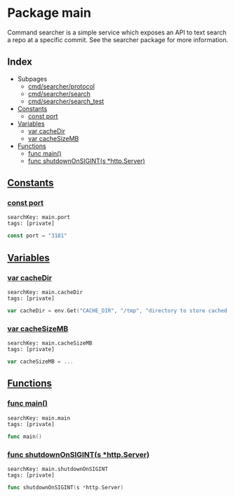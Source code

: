 # Package main

Command searcher is a simple service which exposes an API to text search a repo at a specific commit. See the searcher package for more information. 

## Index

* Subpages
  * [cmd/searcher/protocol](searcher/protocol.md)
  * [cmd/searcher/search](searcher/search.md)
  * [cmd/searcher/search_test](searcher/search_test.md)
* [Constants](#const)
    * [const port](#port)
* [Variables](#var)
    * [var cacheDir](#cacheDir)
    * [var cacheSizeMB](#cacheSizeMB)
* [Functions](#func)
    * [func main()](#main)
    * [func shutdownOnSIGINT(s *http.Server)](#shutdownOnSIGINT)


## <a id="const" href="#const">Constants</a>

### <a id="port" href="#port">const port</a>

```
searchKey: main.port
tags: [private]
```

```Go
const port = "3181"
```

## <a id="var" href="#var">Variables</a>

### <a id="cacheDir" href="#cacheDir">var cacheDir</a>

```
searchKey: main.cacheDir
tags: [private]
```

```Go
var cacheDir = env.Get("CACHE_DIR", "/tmp", "directory to store cached archives.")
```

### <a id="cacheSizeMB" href="#cacheSizeMB">var cacheSizeMB</a>

```
searchKey: main.cacheSizeMB
tags: [private]
```

```Go
var cacheSizeMB = ...
```

## <a id="func" href="#func">Functions</a>

### <a id="main" href="#main">func main()</a>

```
searchKey: main.main
tags: [private]
```

```Go
func main()
```

### <a id="shutdownOnSIGINT" href="#shutdownOnSIGINT">func shutdownOnSIGINT(s *http.Server)</a>

```
searchKey: main.shutdownOnSIGINT
tags: [private]
```

```Go
func shutdownOnSIGINT(s *http.Server)
```

